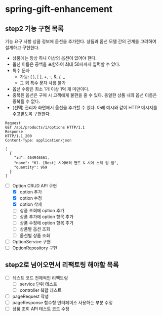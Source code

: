 # spring-gift-enhancement

## step2 기능 구현 목록

기능 요구 사항
상품 정보에 옵션을 추가한다. 상품과 옵션 모델 간의 관계를 고려하여 설계하고 구현한다.

- 상품에는 항상 하나 이상의 옵션이 있어야 한다.
- 옵션 이름은 공백을 포함하여 최대 50자까지 입력할 수 있다.
- 특수 문자
    - 가능: ( ), [ ], +, -, &, /, _
    - 그 외 특수 문자 사용 불가
- 옵션 수량은 최소 1개 이상 1억 개 미만이다.
- 중복된 옵션은 구매 시 고객에게 불편을 줄 수 있다. 동일한 상품 내의 옵션 이름은 중복될 수 없다.
- (선택) 관리자 화면에서 옵션을 추가할 수 있다.
  아래 예시와 같이 HTTP 메시지를 주고받도록 구현한다.

```
Request
GET /api/products/1/options HTTP/1.1
Response
HTTP/1.1 200
Content-Type: application/json

[
  {
    "id": 464946561,
    "name": "01. [Best] 시어버터 핸드 & 시어 스틱 립 밤",
    "quantity": 969
  }
]
```

- [ ] Option CRUD API 구현
    - [x] option 추가
    - [x] option 수정
    - [x] option 삭제
    - [ ] 상품 조회에 option 추가
    - [ ] 상품 추가에 option 항목 추가
    - [ ] 상품 수정에 option 항목 추가
    - [ ] 상품별 옵션 조회
    - [ ] 옵션별 상품 조회
- [ ] OptionService 구현
- [ ] OptionRepository 구현

## step2로 넘어오면서 리팩토링 해야할 목록

- [ ] 테스트 코드 전체적인 리팩토링
    - [ ] service 단위 테스트
    - [ ] controller 복합 테스트
- [ ] pageRequest 작성
- [ ] pageResponse 함수형 인터페이스 사용하는 부분 수정
- [ ] 상품 조회 API 테스트 코드 수정